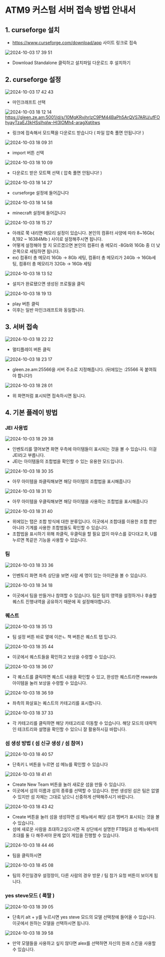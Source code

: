 # ATM9 커스텀 서버 접속 방법 안내서

## 1. curseforge 설치

- https://www.curseforge.com/download/app 사이트 링크로 접속

![2024-10-03 17 39 51](https://github.com/user-attachments/assets/a4dd688a-1e1b-49ec-acf2-17c11ead8dbe)
- Download Standalone 클릭하고 설치파일 다운로드 후 설치하기

## 2. curseforge 설정

![2024-10-03 17 42 43](https://github.com/user-attachments/assets/8eb71947-029c-4429-8b1c-8898eda26182)
- 마인크래프트 선택


![2024-10-03 18 12 14](https://github.com/user-attachments/assets/124f5e05-44eb-49d3-bd87-eb9c3f893811)
https://gleen.ze.am:5001/d/s/10MgKRvjhrIzC9PM44BaPh5ArQVS7ARU/ufFOhyayTzaEJ3kHSsIhqlw-Hl3lOMh4-aragXqtitws
- 링크에 접속해서 모드팩을 다운로드 받습니다 ( 파일 압축 풀면 안됩니다! )


![2024-10-03 18 09 31](https://github.com/user-attachments/assets/0c435a0b-dee9-4acb-9a34-d483012f7b59)
- import 버튼 선택


![2024-10-03 18 10 09](https://github.com/user-attachments/assets/6ae849dc-92ec-41b2-85d6-15f25d8bab11)
- 다운로드 받은 모트팩 선택 ( 압축 풀면 안됩니다! )


![2024-10-03 18 14 27](https://github.com/user-attachments/assets/88840f94-9caf-4422-a367-50baf02cfaa4)
- curseforge 설정에 들어갑니다


![2024-10-03 18 14 58](https://github.com/user-attachments/assets/28cf03c0-cae4-4968-afac-da509b758128)
- minecraft 설정에 들어갑니다


![2024-10-03 18 15 27](https://github.com/user-attachments/assets/a23ed0c3-4d07-433a-8e46-08afe85da363)
- 아래로 쭉 내리면 메모리 설정이 있습니다. 본인의 컴퓨터 사양에 따라 8~16Gb( 8,192 ~ 16384Mb ) 사이로 설정해주시면 됩니다.
- 어떻게 설정해야 할 지 모르겠으면 본인의 컴퓨터 총 메모리 -8Gb와 16Gb 중 더 낮은쪽으로 세팅하면 됩니다.
- ex) 컴퓨터 총 메모리 16Gb -> 8Gb 세팅, 컴퓨터 총 메모리가 24Gb -> 16Gb세팅, 컴퓨터 총 메모리가 32Gb -> 16Gb 세팅


![2024-10-03 18 13 52](https://github.com/user-attachments/assets/7ba17e49-4f54-4d62-a8cc-30a4369f856a)
- 설치가 완료됐으면 생성된 프로필을 클릭


![2024-10-03 18 19 13](https://github.com/user-attachments/assets/454619a7-2003-4a9f-9bde-97f6faf4d465)
- play 버튼 클릭
- 이후는 일반 마인크래프트와 동일합니다.

## 3. 서버 접속

![2024-10-03 18 22 22](https://github.com/user-attachments/assets/b29deff5-23a7-43dd-9cd3-b7505c71d840)
- 멀티플레이 버튼 클릭


![2024-10-03 18 23 17](https://github.com/user-attachments/assets/4f80740d-9367-4224-bbb4-9ae96117ebc4)
- gleen.ze.am:25566을 서버 주소로 지정해줍니다. (뒤에있는 :25566 꼭 붙여줘야 합니다!)


![2024-10-03 18 28 01](https://github.com/user-attachments/assets/66e4ecb9-859f-4873-974f-bccb594c81ce)
- 위 화면처럼 표시되면 접속하시면 됩니다.

## 4. 기본 플레이 방법

### JEI 사용법

![2024-10-03 18 29 38](https://github.com/user-attachments/assets/f3225004-4bd3-40e3-830b-b44faa7ea693)
- 인벤토리를 열어보면 화면 우측에 아이템들이 표시되는 것을 볼 수 있습니다. 이걸 JEI라고 부릅니다.
- JEI는 아이템들의 조합법을 확인할 수 있는 유용한 모드입니다.


![2024-10-03 18 30 35](https://github.com/user-attachments/assets/1031b7ab-5758-4fab-aea3-8be44b5337bf)
- 아무 아이템을 좌클릭해보면 해당 아이템의 조합법을 표시해줍니다


![2024-10-03 18 31 10](https://github.com/user-attachments/assets/7e70f09b-f627-465f-ada1-014c280d5420)
- 아무 아이템을 우클릭해보면 해당 아이템을 사용하는 조합법을 표시해줍니다


![2024-10-03 18 31 40](https://github.com/user-attachments/assets/e79bdc51-e7d6-4dc1-8d32-fd8aa1e51887)
- 위에있는 탭은 조합 방식에 대한 분류입니다. 이곳에서 조합대를 이용한 조합 뿐만 아니라 기계를 사용한 조합법들도 확인할 수 있습니다.
- 조합법을 표시하기 위해 좌클릭, 우클릭을 할 필요 없이 마우스를 갖다대고 R, U를 누르면 똑같은 기능을 사용할 수 있습니다.

### 팀

![2024-10-03 18 33 36](https://github.com/user-attachments/assets/5a4d03ba-35de-4736-a7d0-ebf8fc6de70c)
- 인벤토리 화면 좌측 상단을 보면 사람 세 명이 있는 아이콘을 볼 수 있습니다.


![2024-10-03 18 34 18](https://github.com/user-attachments/assets/a712ecab-dac4-4cf0-9a51-46fd208d7101)
- 이곳에서 팀을 만들거나 참여할 수 있습니다. 팀은 팀의 영역을 설정하거나 후술할 퀘스트 진행내역을 공유하기 때문에 꼭 설정해야합니다.

### 퀘스트

![2024-10-03 18 35 13](https://github.com/user-attachments/assets/007704d2-1168-47af-a8c1-a39c6c8bcc97)
- 팀 설정 버튼 바로 옆에 이쓴ㄴ 책 버튼은 퀘스트 탭 입니다.


![2024-10-03 18 35 44](https://github.com/user-attachments/assets/657bbf8f-21c9-4439-8508-6072f2dfac88)
- 이곳에서 퀘스트들을 확인하고 보상을 수령할 수 있습니다.


![2024-10-03 18 36 07](https://github.com/user-attachments/assets/ceac39ff-c384-4d64-8f94-fa2ea22f2718)
- 각 퀘스트를 클릭하면 퀘스트 내용을 확인할 수 있고, 완성한 퀘스트라면 rewards 아이템을 눌러 보상을 수령할 수 있습니다.


![2024-10-03 18 36 59](https://github.com/user-attachments/assets/a74799bf-68f5-404f-b340-1f7c7b06956d)
- 좌측의 화살표는 퀘스트의 카테고리를 표시합니다.


![2024-10-03 18 37 33](https://github.com/user-attachments/assets/da9ef60c-b9ad-4c6d-8420-1911102c322c)
- 각 카테고리를 클릭하면 해당 카테고리로 이동할 수 있습니다. 해당 모드의 대략적인 테크트리와 설명을 확인할 수 있으니 잘 활용하시길 바랍니다.


### 섬 생성 방법 ( 섬 신규 생성 / 섬 참여 )

![2024-10-03 18 40 57](https://github.com/user-attachments/assets/e725791e-3823-4b79-82f5-a8652ae8e675)
- 단축키 L 버튼을 누르면 섬 메뉴를 확인할 수 있습니다


![2024-10-03 18 41 41](https://github.com/user-attachments/assets/4a126951-cd5f-4aa4-9596-37a741f35af2)
- Create New Team 버튼을 눌러 새로운 섬을 만들 수 있습니다.
- 이곳에서 섬의 이름과 섬의 종류를 선택할 수 있습니다. 한번 생성된 섬은 팀은 없앨 수 있지만 섬 자체는 그대로 남으니 신중하게 선택해주시기 바랍니다.


![2024-10-03 18 43 42](https://github.com/user-attachments/assets/f8e98dd7-dd7c-4bec-aa9d-f9d43d9edb8a)
- Create 버튼을 눌러 섬을 생성하면 섬 메뉴에서 해당 섬과 멤버가 표시되는 것을 볼 수 있습니다.
- 섬에 새로운 사람을 초대하고싶으시면 꼭 상단에서 설명한 FTB팀과 섬 메뉴에서의 초대를 둘 다 해주셔야 문제 없이 게임을 진행할 수 있습니다.


![2024-10-03 18 44 46](https://github.com/user-attachments/assets/9e96bcbc-434f-4408-9c3b-381245112081)
- 팀을 클릭하시면


![2024-10-03 18 45 08](https://github.com/user-attachments/assets/f79da191-ee25-4180-abfc-0a1a2e09fc5d)
- 팀의 주인일경우 설정창이, 다른 사람의 경우 방문 / 팀 참가 요청 버튼이 보이게 됩니다.

### yes steve모드 ( 룩딸 )

![2024-10-03 18 39 05](https://github.com/user-attachments/assets/4a71938d-7c53-4372-95ed-649091541380)
- 단축키 alt + y를 누르시면 yes steve 모드의 모델 선택창에 들어올 수 있습니다. 이곳에서 원하는 모델을 선택하시면 됩니다.


![2024-10-03 18 39 58](https://github.com/user-attachments/assets/78eb6b8a-bd05-48c9-b876-dd6420d0f2f3)
- 만약 모델들을 사용하고 싶지 않다면 alex를 선택하면 자신의 원래 스킨을 사용할 수 있습니다.
